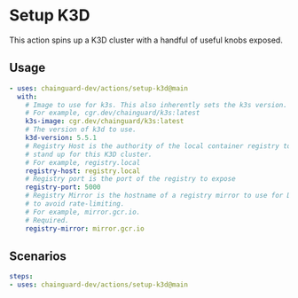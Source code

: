 # Setup K3D

This action spins up a K3D cluster with a handful of useful knobs exposed.

## Usage

```yaml
- uses: chainguard-dev/actions/setup-k3d@main
  with:
    # Image to use for k3s. This also inherently sets the k3s version.
    # For example, cgr.dev/chainguard/k3s:latest
    k3s-image: cgr.dev/chainguard/k3s:latest
    # The version of k3d to use.
    k3d-version: 5.5.1
    # Registry Host is the authority of the local container registry to
    # stand up for this K3D cluster.
    # For example, registry.local
    registry-host: registry.local
    # Registry port is the port of the registry to expose
    registry-port: 5000
    # Registry Mirror is the hostname of a registry mirror to use for DockerHub
    # to avoid rate-limiting.
    # For example, mirror.gcr.io.
    # Required.
    registry-mirror: mirror.gcr.io
```

## Scenarios

```yaml
steps:
- uses: chainguard-dev/actions/setup-k3d@main
```
